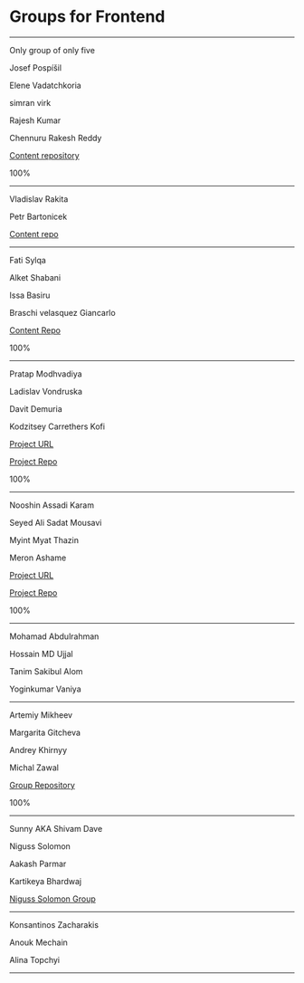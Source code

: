 # Groups for Frontend

---

Only group of only five

Josef Pospíšil

Elene Vadatchkoria

simran virk

Rajesh Kumar

Chennuru Rakesh Reddy

[Content repository](https://github.com/pepe/our-awesome-portfolio)

100%

---

Vladislav Rakita

Petr Bartonicek

[Content repo](https://github.com/riddya85/study-block-1)

---

Fati Sylqa 

Alket Shabani

Issa Basiru

Braschi velasquez Giancarlo

[Content Repo](https://github.com/alketshabani/study-block)

100%

---

Pratap Modhvadiya

Ladislav Vondruska

Davit Demuria

Kodzitsey Carrethers Kofi

[Project URL](https://pratap-m.github.io/intro/)

[Project Repo](https://github.com/pratap-m/intro/)

100%

---

Nooshin Assadi Karam

Seyed Ali Sadat Mousavi

Myint Myat Thazin

Meron Ashame

[Project URL](https://myintmyatthazin.github.io/Portifolio_Project_SB/)

[Project Repo](https://github.com/MyintMyatThazin/Portifolio_Project_SB)

100%

---

Mohamad Abdulrahman

Hossain MD Ujjal

Tanim Sakibul Alom

Yoginkumar Vaniya

---

Artemiy Mikheev

Margarita Gitcheva

Andrey Khirnyy

Michal Zawal

[Group Repository](https://github.com/GichevaMargarita/portfolio-tutorial-culs)

100%

---

Sunny AKA Shivam Dave 

Niguss Solomon 

Aakash Parmar 

Kartikeya Bhardwaj

[Niguss Solomon Group](https://github.com/solomonniguss/Go-for-it-client-side-project-repo-)

---

Konsantinos Zacharakis

Anouk Mechain

Alina Topchyi

---


